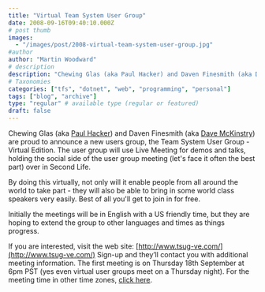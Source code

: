```yaml
---
title: "Virtual Team System User Group"
date: 2008-09-16T09:40:10.000Z
# post thumb
images:
  - "/images/post/2008-virtual-team-system-user-group.jpg"
#author
author: "Martin Woodward"
# description
description: "Chewing Glas (aka Paul Hacker) and Daven Finesmith (aka Dave McKinstry) are proud to announce a new users group, the Team System User Group."
# Taxonomies
categories: ["tfs", "dotnet", "web", "programming", "personal"]
tags: ["blog", "archive"]
type: "regular" # available type (regular or featured)
draft: false
---
```

[](http://www.tsug-ve.com/)  

Chewing Glas (aka [Paul Hacker](http://phacker.wordpress.com/)) and Daven Finesmith (aka [Dave McKinstry](http://weblogs.asp.net/dmckinstry)) are proud to announce a new users group, the Team System User Group - Virtual Edition.  The user group will use Live Meeting for demos and talks, holding the social side of the user group meeting (let's face it often the best part) over in Second Life.  

By doing this virtually, not only will it enable people from all around the world to take part - they will also be able to bring in some world class speakers very easily.  Best of all you'll get to join in for free.  

Initially the meetings will be in English with a US friendly time, but they are hoping to extend the group to other languages and times as things progress.  

If you are interested, visit the web site:  [http://www.tsug-ve.com/](http://www.tsug-ve.com/)  Sign-up and they’ll contact you with additional meeting information.  The first meeting is on Thursday 18th September at 6pm PST (yes even virtual user groups meet on a Thursday night).  For the meeting time in other time zones, [click here](http://www.timeanddate.com/worldclock/fixedtime.html?day=18&month=9&year=2008&hour=18&min=0&sec=0&p1=234).